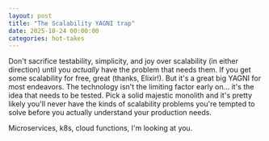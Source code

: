 ```yaml
---
layout: post
title: "The Scalability YAGNI trap"
date: 2025-10-24 00:00:00
categories: hot-takes
---
```


Don't sacrifice testability, simplicity, and joy over scalability (in either direction) until you _actually_ have the problem that needs them. If you get some scalability for free, great (thanks, Elixir!). But it's a great big YAGNI for most endeavors. The technology isn't the limiting factor early on... it's the idea that needs to be tested. Pick a solid majestic monolith and it's pretty likely you'll never have the kinds of scalability problems you're tempted to solve before you actually understand your production needs.

Microservices, k8s, cloud functions, I'm looking at you.
